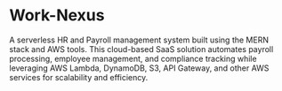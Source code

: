 # Work-Nexus
A serverless HR and Payroll management system built using the MERN stack and AWS tools. This cloud-based SaaS solution automates payroll processing, employee management, and compliance tracking while leveraging AWS Lambda, DynamoDB, S3, API Gateway, and other AWS services for scalability and efficiency.
